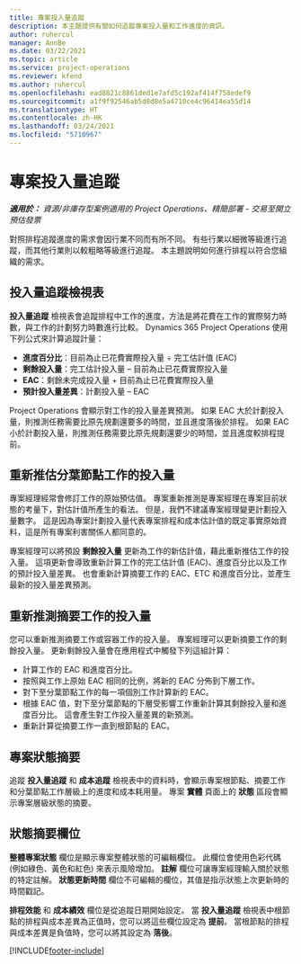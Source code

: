 ```yaml
---
title: 專案投入量追蹤
description: 本主題提供有關如何追蹤專案投入量和工作進度的資訊。
author: ruhercul
manager: AnnBe
ms.date: 03/22/2021
ms.topic: article
ms.service: project-operations
ms.reviewer: kfend
ms.author: ruhercul
ms.openlocfilehash: ead8821c8861ded1e7afd5c192af414f758edef9
ms.sourcegitcommit: a1f9f92546ab5d8d8e5a4710ce4c96414ea55d14
ms.translationtype: HT
ms.contentlocale: zh-HK
ms.lasthandoff: 03/24/2021
ms.locfileid: "5710967"
---
```

# <a name="project-effort-tracking"></a>專案投入量追蹤

_**適用於：** 資源/非庫存型案例適用的 Project Operations、精簡部署 - 交易至開立預估發票_

對照排程追蹤進度的需求會因行業不同而有所不同。 有些行業以細微等級進行追蹤，而其他行業則以較粗略等級進行追蹤。 本主題說明如何進行排程以符合您組織的需求。

## <a name="effort-tracking-view"></a>投入量追蹤檢視表

**投入量追蹤** 檢視表會追蹤排程中工作的進度，方法是將花費在工作的實際努力時數，與工作的計劃努力時數進行比較。 Dynamics 365 Project Operations 使用下列公式來計算追蹤計量：

- **進度百分比**：目前為止已花費實際投入量 ÷ 完工估計值 (EAC) 
- **剩餘投入量**：完工估計投入量 – 目前為止已花費實際投入量 
- **EAC**：剩餘未完成投入量 + 目前為止已花費實際投入量 
- **預計投入量差異**：計劃投入量 – EAC

Project Operations 會顯示對工作的投入量差異預測。 如果 EAC 大於計劃投入量，則推測任務需要比原先規劃還要多的時間，並且進度落後於排程。 如果 EAC 小於計劃投入量，則推測任務需要比原先規劃還要少的時間，並且進度較排程提前。

## <a name="reprojecting-effort-on-leaf-node-tasks"></a>重新推估分葉節點工作的投入量

專案經理經常會修訂工作的原始預估值。 專案重新推測是專案經理在專案目前狀態的考量下，對估計值所產生的看法。 但是，我們不建議專案經理變更計劃投入量數字。 這是因為專案計劃投入量代表專案排程和成本估計值的既定事實原始資料，這是所有專案利害關係人都同意的。

專案經理可以將預設 **剩餘投入量** 更新為工作的新估計值，藉此重新推估工作的投入量。 這項更新會導致重新計算工作的完工估計值 (EAC)、進度百分比以及工作的預計投入量差異。 也會重新計算摘要工作的 EAC、ETC 和進度百分比，並產生最新的投入量差異預測。

## <a name="reprojection-of-effort-on-summary-tasks"></a>重新推測摘要工作的投入量

您可以重新推測摘要工作或容器工作的投入量。 專案經理可以更新摘要工作的剩餘投入量。 更新剩餘投入量會在應用程式中觸發下列這組計算：

- 計算工作的 EAC 和進度百分比。
- 按照與工作上原始 EAC 相同的比例，將新的 EAC 分佈到下層工作。
- 對下至分葉節點工作的每一項個別工作計算新的 EAC。 
- 根據 EAC 值，對下至分葉節點的下層受影響工作重新計算其剩餘投入量和進度百分比。 這會產生對工作投入量差異的新預測。 
- 重新計算從摘要工作一直到根節點的 EAC。


## <a name="project-status-summary"></a>專案狀態摘要

追蹤 **投入量追蹤** 和 **成本追蹤** 檢視表中的資料時，會顯示專案根節點、摘要工作和分葉節點工作層級上的進度和成本耗用量。 專案 **實體** 頁面上的 **狀態** 區段會顯示專案層級狀態的摘要。

## <a name="status-summary-fields"></a>狀態摘要欄位

**整體專案狀態** 欄位是顯示專案整體狀態的可編輯欄位。 此欄位會使用色彩代碼 (例如綠色、黃色和紅色) 來表示風險增加。 **註解** 欄位可讓專案經理輸入關於狀態的特定註解。 **狀態更新時間** 欄位不可編輯的欄位，其值是指示狀態上次更新時的時間戳記。

**排程效能** 和 **成本績效** 欄位是從追蹤日期開始設定。 當 **投入量追蹤** 檢視表中根節點的排程與成本差異為正值時，您可以將這些欄位設定為 **提前**。 當根節點的排程與成本差異是負值時，您可以將其設定為 **落後**。


[!INCLUDE[footer-include](../includes/footer-banner.md)]

